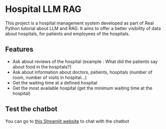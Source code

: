 # Hospital LLM RAG

This project is a hospital management system developed as part of Real Python tutorial about LLM and RAG. It aims to offer a better visibility of data about hospitals, for patients and employees of the hospitals.

## Features

- Ask about reviews of the hospital (example : What did the patients say about food in the hospitals?)
- Ask about information about doctors, patients, hospitals (number of room, number of visits in hospital...)
- Get the waiting time at a defined hospital
- Get the most available hospital (get the minimum waiting time at the hospital)

## Test the chatbot

You can go to [this Streamlit website](https://hospital-chatbot.streamlit.app/) to chat with the chatbot
